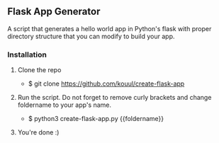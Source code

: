 ## Flask App Generator

A script that generates a hello world app in Python's flask with proper directory structure that you can modify to build your app.

### Installation

1. Clone the repo
    - $ git clone https://github.com/kouul/create-flask-app

2. Run the script. Do not forget to remove curly brackets and change foldername to your app's name.
    - $ python3 create-flask-app.py {{foldername}}

3. You're done :)